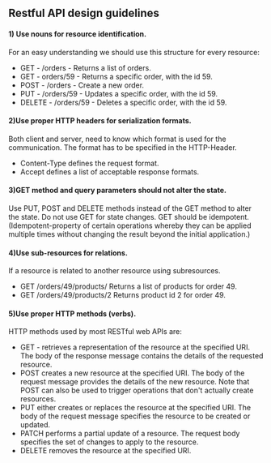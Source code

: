 ## Restful API design guidelines

<h4>1) Use nouns for resource identification.</h4>
   For an easy understanding we should use this structure for every resource:<br>
<ul>
   <li>GET - /orders - Returns a list of orders.</li>
   <li>GET - orders/59 - Returns a specific order, with the id 59.</li>
   <li>POST - /orders - Create a new order.</li>
   <li>PUT - /orders/59 - Updates a specific order, with the id 59.</li>
   <li>DELETE - /orders/59 - Deletes a specific order, with the id 59.</li>
</ul>
<h4>2)Use proper HTTP headers for serialization formats.</h4>
Both client and server, need to know which format is used for the communication. The format has to be specified in the HTTP-Header.<br>
<ul>
   <li>Content-Type defines the request format.</li>
   <li>Accept defines a list of acceptable response formats.</li>
</ul>
<h4>3)GET method and query parameters should not alter the state.</h4>
Use PUT, POST and DELETE methods instead of the GET method to alter the state. Do not use GET for state changes. GET should be idempotent. (Idempotent-property of certain operations whereby they can be applied multiple times without changing the result beyond the initial application.)

<h4>4)Use sub-resources for relations.</h4>
If a resource is related to another resource using subresources.
<ul>
   <li>GET /orders/49/products/ Returns a list of products for order 49.</li>
   <li>GET /orders/49/products/2 Returns product id 2 for order 49.</li>
</ul>

<h4>5)Use proper HTTP methods (verbs).</h4>
HTTP methods used by most RESTful web APIs are:<br>
<ul>
   <li>GET - retrieves a representation of the resource at the specified URI. The body of the response message contains the details of the requested resource.</li>
   <li>POST creates a new resource at the specified URI. The body of the request message provides the details of the new resource. Note that POST can also be used to trigger operations that don't actually create resources.</li>
   <li>PUT either creates or replaces the resource at the specified URI. The body of the request message specifies the resource to be created or updated.</li>
   <li>PATCH performs a partial update of a resource. The request body specifies the set of changes to apply to the resource.</li>
   <li>DELETE removes the resource at the specified URI.</li>
</ul>




